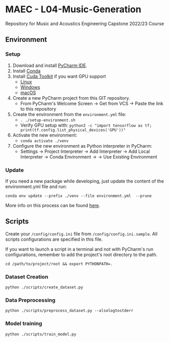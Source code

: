 # MAEC - L04-Music-Generation
Repository for Music and Acoustics Engineering Capstone 2022/23 Course

## Environment

### Setup
1. Download and install [PyCharm IDE](https://www.jetbrains.com/pycharm/download/#section=linux).
2. Install [Conda](https://conda.io/projects/conda/en/stable/user-guide/install/index.html)
3. Install [Cuda Toolkit](https://docs.nvidia.com/cuda/) if you want GPU support
   - [Linux](https://docs.nvidia.com/cuda/cuda-installation-guide-linux/index.html)
   - [Windows](https://docs.nvidia.com/cuda/cuda-installation-guide-microsoft-windows/index.html)
   - [macOS](https://developer.nvidia.com/nvidia-cuda-toolkit-11_7_0-developer-tools-mac-hosts)
4. Create a new PyCharm project from this GIT repository.
    - From PyCharm's Welcome Screen &rarr; Get from VCS &rarr; Paste the link to this repository
5. Create the environment from the `environment.yml` file:
   - `. ./setup-environment.sh`
   - Verify GPU setup with: `python3 -c "import tensorflow as tf; print(tf.config.list_physical_devices('GPU'))"`
6. Activate the new environment:
   - `conda activate ./venv`
7. Configure the new environment as Python interpreter in PyCharm:
   - Settings &rarr; Project Interpreter &rarr; Add Interpreter &rarr; Add Local Interpreter &rarr; Conda Environment 
   &rarr; &rarr; Use Existing Environment

### Update
If you need a new package while developing, just update the content of the environment.yml file and run:
```shell script
conda env update --prefix ./venv --file environment.yml  --prune
```
More info on this process can be found [here](https://conda.io/projects/conda/en/latest/user-guide/tasks/manage-environments.html#updating-an-environment).

## Scripts

Create your `/config/config.ini` file from `/config/config.ini.sample`.
All scripts configurations are specified in this file.

If you want to launch a script in a terminal and not with PyCharm's run configurations, remember to add the project's 
root directory to the path.

```shell script
cd /path/to/project/root && export PYTHONPATH=.
```

### Dataset Creation

```shell script
python ./scripts/create_dataset.py
```

### Data Preprocessing

```shell script
python ./scripts/preprocess_dataset.py --alsologtostderr
```

### Model training

```shell script
python ./scripts/train_model.py
```
